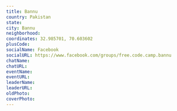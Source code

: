 ```yaml
---
title: Bannu
country: Pakistan
state: 
city: Bannu
neighborhood: 
coordinates: 32.985701, 70.603602
plusCode:
socialName: Facebook
socialURL: https://www.facebook.com/groups/free.code.camp.bannu
chatName:
chatURL:
eventName:
eventURL:
leaderName:
leaderURL:
oldPhoto: 
coverPhoto:
---
```


